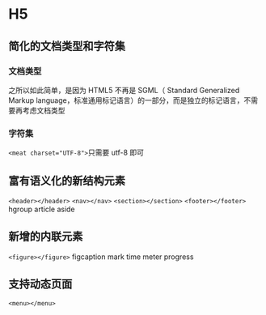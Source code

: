 # H5

## 简化的文档类型和字符集

### 文档类型

<!DOCTYPE HTML>

之所以如此简单，是因为 HTML5 不再是 SGML（ Standard Generalized Markup language，标准通用标记语言）的一部分，而是独立的标记语言，不需要再考虑文档类型

### 字符集

`<meat charset="UTF-8">`只需要 utf-8 即可

## 富有语义化的新结构元素

`<header></header>`
`<nav></nav>`
`<section></section>`
`<footer></footer>`
hgroup
article
aside

## 新增的内联元素

`<figure></figure>`
figcaption
mark
time
meter
progress

## 支持动态页面

`<menu></menu>`
<menitem>

<script>标签中使用async属性
<detail></details>
